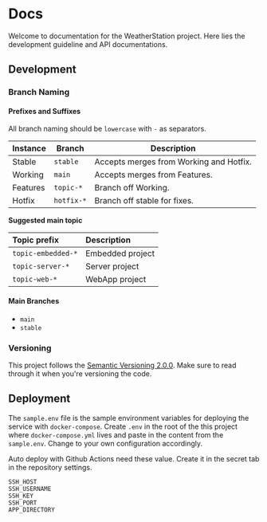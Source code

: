 # Docs

Welcome to documentation for the WeatherStation project. Here lies the development guideline and API documentations.

## Development

### Branch Naming

#### Prefixes and Suffixes

All branch naming should be `lowercase` with `-` as separators.

| Instance | Branch     | Description                             |
| -------- | ---------- | --------------------------------------- |
| Stable   | `stable`   | Accepts merges from Working and Hotfix. |
| Working  | `main`     | Accepts merges from Features.           |
| Features | `topic-*`  | Branch off Working.                     |
| Hotfix   | `hotfix-*` | Branch off stable for fixes.            |

**Suggested main topic**

| Topic prefix       | Description      |
| :----------------- | :--------------- |
| `topic-embedded-*` | Embedded project |
| `topic-server-*`   | Server project   |
| `topic-web-*`      | WebApp project   |

#### Main Branches

- `main`
- `stable`

### Versioning

This project follows the [Semantic Versioning 2.0.0](https://semver.org/). Make sure to read through it when you're versioning the code.

## Deployment

The `sample.env` file is the sample environment variables for deploying the service with `docker-compose`. Create `.env` in the root of the this project where `docker-compose.yml` lives and paste in the content from the `sample.env`. Change to your own configuration accordingly.

Auto deploy with Github Actions need these value. Create it in the secret tab in the repository settings.

```
SSH_HOST
SSH_USERNAME
SSH_KEY
SSH_PORT
APP_DIRECTORY
```